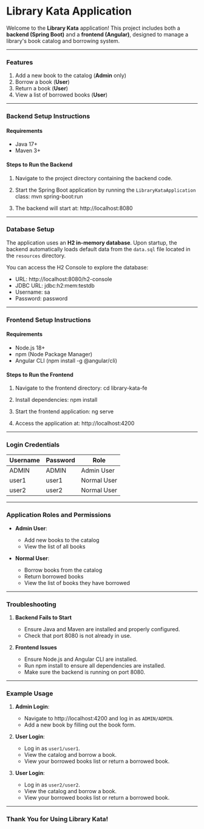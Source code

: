 # **Library Kata Application**

Welcome to the **Library Kata** application! This project includes both a **backend (Spring Boot)** and a **frontend (Angular)**, designed to manage a library's book catalog and borrowing system.

---

### **Features**

1. Add a new book to the catalog (**Admin** only)
2. Borrow a book (**User**)
3. Return a book (**User**)
4. View a list of borrowed books (**User**)

---

### **Backend Setup Instructions**

#### **Requirements**
- Java 17+
- Maven 3+

#### **Steps to Run the Backend**
1. Navigate to the project directory containing the backend code.
2. Start the Spring Boot application by running the `LibraryKataApplication` class:
   mvn spring-boot:run

3. The backend will start at: http://localhost:8080

---

### **Database Setup**

The application uses an **H2 in-memory database**. Upon startup, the backend automatically loads default data from the `data.sql` file located in the `resources` directory.

You can access the H2 Console to explore the database:
- URL: http://localhost:8080/h2-console
- JDBC URL: jdbc:h2:mem:testdb
- Username: sa
- Password: password

---

### **Frontend Setup Instructions**

#### **Requirements**
- Node.js 18+
- npm (Node Package Manager)
- Angular CLI (npm install -g @angular/cli)

#### **Steps to Run the Frontend**
1. Navigate to the frontend directory:
   cd library-kata-fe

2. Install dependencies:
   npm install

3. Start the frontend application:
   ng serve

4. Access the application at: http://localhost:4200

---

### **Login Credentials**

| Username | Password | Role       |
|----------|----------|------------|
| ADMIN    | ADMIN    | Admin User |
| user1    | user1    | Normal User |
| user2    | user2    | Normal User |

---

### **Application Roles and Permissions**

- **Admin User**:
    - Add new books to the catalog
    - View the list of all books

- **Normal User**:
    - Borrow books from the catalog
    - Return borrowed books
    - View the list of books they have borrowed

---

### **Troubleshooting**

1. **Backend Fails to Start**
    - Ensure Java and Maven are installed and properly configured.
    - Check that port 8080 is not already in use.

2. **Frontend Issues**
    - Ensure Node.js and Angular CLI are installed.
    - Run npm install to ensure all dependencies are installed.
    - Make sure the backend is running on port 8080.

---

### **Example Usage**

1. **Admin Login**:
    - Navigate to http://localhost:4200 and log in as `ADMIN/ADMIN`.
    - Add a new book by filling out the book form.

2. **User Login**:
    - Log in as `user1/user1`.
    - View the catalog and borrow a book.
    - View your borrowed books list or return a borrowed book.

3. **User Login**:
    - Log in as `user2/user2`.
    - View the catalog and borrow a book.
    - View your borrowed books list or return a borrowed book.

---

### **Thank You for Using Library Kata!**
